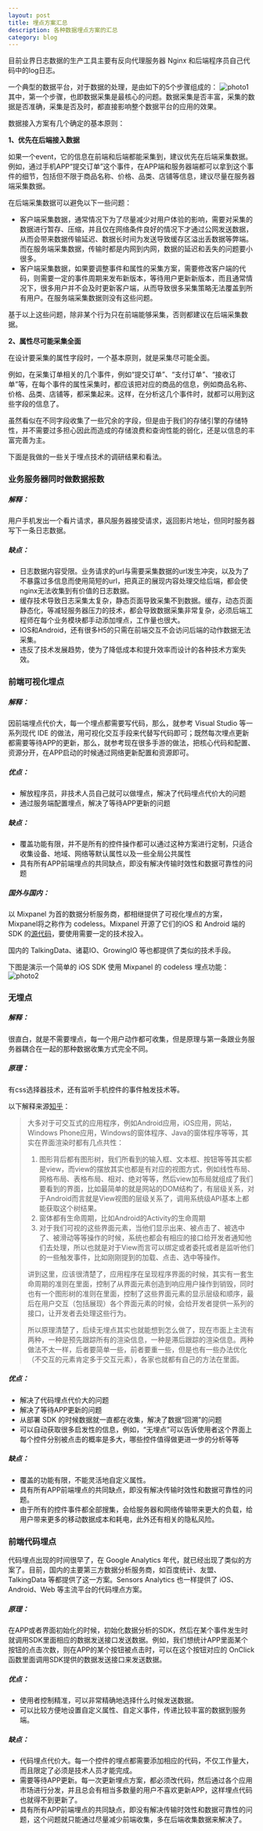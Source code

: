 ```yaml
---
layout: post
title: 埋点方案汇总
description: 各种数据埋点方案的汇总
category: blog
---
```


目前业界日志数据的生产工具主要有反向代理服务器 Nginx 和后端程序员自己代码中的log日志。

一个典型的数据平台，对于数据的处理，是由如下的5个步骤组成的：
![photo1](/images/event-tracking/1-2.png)
其中，第一个步骤，也即数据采集是最核心的问题。数据采集是否丰富，采集的数据是否准确，采集是否及时，都直接影响整个数据平台的应用的效果。

数据接入方案有几个确定的基本原则：

**1、优先在后端接入数据**

如果一个event，它的信息在前端和后端都能采集到，建议优先在后端采集数据。例如，通过手机APP“提交订单”这个事件，在APP端和服务器端都可以拿到这个事件的细节，包括但不限于商品名称、价格、品类、店铺等信息，建议尽量在服务器端采集数据。
 
在后端采集数据可以避免以下一些问题：
 
- 客户端采集数据，通常情况下为了尽量减少对用户体验的影响，需要对采集的数据进行暂存、压缩，并且仅在网络条件良好的情况下才通过公网发送数据，从而会带来数据传输延迟、数据长时间为发送导致缓存区溢出丢数据等弊端。而在服务端采集数据，传输时都是内网到内网，数据的延迟和丢失的问题要小很多。
- 客户端采集数据，如果要调整事件和属性的采集方案，需要修改客户端的代码，则需要一定的事件周期来发布新版本，等待用户更新新版本，而且通常情况下，很多用户并不会及时更新客户端，从而导致很多采集策略无法覆盖到所有用户。在服务端采集数据则没有这些问题。

基于以上这些问题，除非某个行为只在前端能够采集，否则都建议在后端采集数据。

**2、属性尽可能采集全面**

在设计要采集的属性字段时，一个基本原则，就是采集尽可能全面。

例如，在采集订单相关的几个事件，例如“提交订单”、“支付订单”、“接收订单”等，在每个事件的属性采集时，都应该把对应的商品的信息，例如商品名称、价格、品类、店铺等，都采集起来。这样，在分析这几个事件时，就都可以用到这些字段的信息了。

虽然看似在不同字段收集了一些冗余的字段，但是由于我们的存储引擎的存储特性，并不需要过多担心因此而造成的存储浪费和查询性能的弱化，还是以信息的丰富完善为主。


下面是我做的一些关于埋点技术的调研结果和看法。

### 业务服务器同时做数据报数

##### 解释：

用户手机发出一个看片请求，暴风服务器接受请求，返回影片地址，但同时服务器写下一条日志数据。

##### 缺点：

- 日志数据内容受限。业务请求的url与需要采集数据的url发生冲突，以及为了不暴露过多信息而使用简短的url，把真正的展现内容处理交给后端，都会使nginx无法收集到有价值的日志数据。
- 缓存技术导致日志采集太复杂，静态页面导致采集不到数据。缓存，动态页面静态化，等减轻服务器压力的技术，都会导致数据采集非常复杂，必须后端工程师在每个业务模块都手动添加埋点，工作量也很大。
- IOS和Android，还有很多H5的只需在前端交互不会访问后端的动作数据无法采集。
- 违反了技术发展趋势，使为了降低成本和提升效率而设计的各种技术方案失效。

### 前端可视化埋点

##### 解释：

因前端埋点代价大，每一个埋点都需要写代码，那么，就参考 Visual Studio 等一系列现代 IDE 的做法，用可视化交互手段来代替写代码即可；既然每次埋点更新都需要等待APP的更新，那么，就参考现在很多手游的做法，把核心代码和配置、资源分开，在APP启动的时候通过网络更新配置和资源即可。

##### 优点：

- 解放程序员，非技术人员自己就可以做埋点，解决了代码埋点代价大的问题
- 通过服务端配置埋点，解决了等待APP更新的问题

##### 缺点：

- 覆盖功能有限，并不是所有的控件操作都可以通过这种方案进行定制，只适合收集设备、地域、网络等默认属性以及一些全局公共属性
- 具有所有APP前端埋点的共同缺点，即没有解决传输时效性和数据可靠性的问题

##### 国外与国内：

以 Mixpanel 为首的数据分析服务商，都相继提供了可视化埋点的方案，Mixpanel将之称作为 codeless。Mixpanel 开源了它们的iOS 和 Android 端的 SDK 的[源代码](https://github.com/mixpanel)，要使用需要一定的技术投入。

国内的 TalkingData、诸葛IO、GrowingIO 等也都提供了类似的技术手段。

下图是演示一个简单的 iOS SDK 使用 Mixpanel 的 codeless 埋点功能：
![photo2](/images/event-tracking/2-2.png)

### 无埋点

##### 解释：

很直白，就是不需要埋点，每一个用户动作都可收集，但是原理与第一条跟业务服务器耦合在一起的那种数据收集方式完全不同。

##### 原理：

有css选择器技术，还有监听手机控件的事件触发技术等。

以下解释来源[知乎](https://www.zhihu.com/question/38000812/answer/83267604)：

> 大多对于可交互式的应用程序，例如Android应用，iOS应用，网站，Windows Phone应用，Windows的窗体程序、Java的窗体程序等等，其实在界面渲染时都有几点共性：
> 1. 图形背后都有图形树，我们所看到的输入框、文本框、按钮等等其实都是view，而view的摆放其实也都是有对应的视图方式，例如线性布局、网格布局、表格布局、相对、绝对等等，然后view加布局就组成了我们要看到的界面，比如最简单的就是网站的DOM结构了，有层级关系，对于Android而言就是View视图的层级关系了，调用系统级API基本上都能获取这个树结果。
> 2. 窗体都有生命周期，比如Android的Activity的生命周期
> 3. 对于我们可视的这些界面元素，当他们显示出来、被点击了、被选中了、被滑动等等操作的时候，系统也都会有相应的接口给开发者通知他们去处理，所以也就是对于View而言可以绑定或者委托或者是监听他们的一些触发事件，比如刚刚提到的加载、点击、选中等操作。
>
> 讲到这里，应该很清楚了，应用程序在呈现程序界面的时候，其实有一套生命周期的准则在里面，控制了从界面元素创造到响应用户操作到销毁，同时也有一个图形树的准则在里面，控制了这些界面元素的显示层级和顺序，最后在用户交互（包括展现）各个界面元素的时候，会给开发者提供一系列的接口，让开发者去处理这些行为。
>
> 所以原理清楚了，后续无埋点其实也就能想到怎么做了，现在市面上主流有两种，一种是预先跟踪所有的渲染信息，一种是滞后跟踪的渲染信息。两种做法不太一样，后者要简单一些，前者要重一些，但是也有一些办法优化（不交互的元素肯定多于交互元素），各家也就都有自己的方法在里面。

##### 优点：

- 解决了代码埋点代价大的问题
- 解决了等待APP更新的问题
- 从部署 SDK 的时候数据就一直都在收集，解决了数据“回溯”的问题
- 可以自动获取很多启发性的信息，例如，“无埋点”可以告诉使用者这个界面上每个控件分别被点击的概率是多大，哪些控件值得做更进一步的分析等等

##### 缺点：

- 覆盖的功能有限，不能灵活地自定义属性。
- 具有所有APP前端埋点的共同缺点，即没有解决传输时效性和数据可靠性的问题。
- 由于所有的控件事件都全部搜集，会给服务器和网络传输带来更大的负载，给用户带来更多的移动数据成本和耗电，此外还有相关的隐私风险。

### 前端代码埋点

代码埋点出现的时间很早了，在 Google Analytics 年代，就已经出现了类似的方案了。目前，国内的主要第三方数据分析服务商，如百度统计、友盟、TalkingData 等都提供了这一方案。Sensors Analytics 也一样提供了 iOS、Android、Web 等主流平台的代码埋点方案。

##### 原理：

在APP或者界面初始化的时候，初始化数据分析的SDK，然后在某个事件发生时就调用SDK里面相应的数据发送接口发送数据。例如，我们想统计APP里面某个按钮的点击次数，则在APP的某个按钮被点击时，可以在这个按钮对应的 OnClick 函数里面调用SDK提供的数据发送接口来发送数据。

##### 优点：

- 使用者控制精准，可以非常精确地选择什么时候发送数据。
- 可以比较方便地设置自定义属性、自定义事件，传递比较丰富的数据到服务端。

##### 缺点：

- 代码埋点代价大。每一个控件的埋点都需要添加相应的代码，不仅工作量大，而且限定了必须是技术人员才能完成。
- 需要等待APP更新。每一次更新埋点方案，都必须改代码，然后通过各个应用市场进行分发，并且总会有相当多数量的用户不喜欢更新APP，这样埋点代码也就得不到更新了。
- 具有所有APP前端埋点的共同缺点，即没有解决传输时效性和数据可靠性的问题，这个问题就只能通过尽量减少前端收集，多在后端收集数据来解决了。

